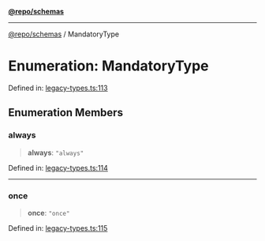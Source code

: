 [**@repo/schemas**](../README.md)

***

[@repo/schemas](../README.md) / MandatoryType

# Enumeration: MandatoryType

Defined in: [legacy-types.ts:113](https://github.com/alexqguo/drinking-board-game-v3/blob/b790afaa2e3b8fa2b8d92187d67ae85cb9db6cc2/packages/schemas/src/legacy-types.ts#L113)

## Enumeration Members

### always

> **always**: `"always"`

Defined in: [legacy-types.ts:114](https://github.com/alexqguo/drinking-board-game-v3/blob/b790afaa2e3b8fa2b8d92187d67ae85cb9db6cc2/packages/schemas/src/legacy-types.ts#L114)

***

### once

> **once**: `"once"`

Defined in: [legacy-types.ts:115](https://github.com/alexqguo/drinking-board-game-v3/blob/b790afaa2e3b8fa2b8d92187d67ae85cb9db6cc2/packages/schemas/src/legacy-types.ts#L115)
